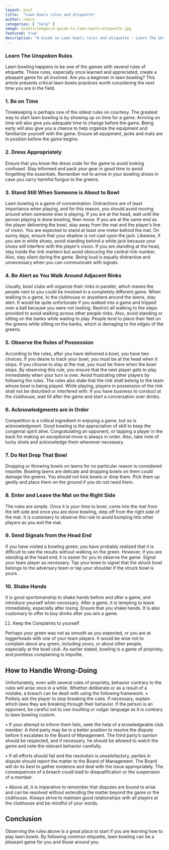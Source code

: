 ```yaml
---
layout: post
title:  "Lawn bowls rules and etiquette"
author: reece
categories: [ "help" ]
image: assets/images/a-guide-to-lawn-bowls-etiquette.jpg
featured: true
description: "A Guide on Lawn bowls rules and etiquette - Learn The Unspoken Rules"
---
```


### Learn The Unspoken Rules

Lawn bowling happens to be one of the games with several rules of etiquette. These rules, especially once learned and appreciated, create a pleasant game for all involved.
Are you a beginner in lawn bowling? This article presents critical lawn bowls practices worth considering the next time you are in the field.

### 1. Be on Time

Timekeeping is perhaps one of the oldest rules on courtesy. The greatest way to start lawn bowling is by showing up on time for a game. Arriving on time will also give you adequate time to change before the game.
Being early will also give you a chance to help organize the equipment and familiarize yourself with the game. Ensure all equipment, jacks and mats are in position before the game begins.

### 2. Dress Appropriately

Ensure that you know the dress code for the game to avoid looking confused. Stay informed and pack your gear in good time to avoid forgetting the essentials. Remember not to arrive in your bowling shoes in case you carry harmful fungus to the greens.

### 3. Stand Still When Someone is About to Bowl

Lawn bowling is a game of concentration. Distractions are of least importance when playing, and for this reason, you should avoid moving around when someone else is playing. If you are at the head, wait until the person playing is done bowling, then move. If you are at the same end as the player delivering the bowl, stay away from the mat and the player’s line of vision. You are expected to stand at least one meter behind the mat.
On sunny days, ensure that your shadow is not cast upon the jack. Likewise, if you are in white shoes, avoid standing behind a white jack because your shoes will interfere with the player’s vision. If you are standing at the head, stay inside the rink markers but avoid obscuring the central rink number. Also, stay silent during the game. Being loud is equally distractive and unnecessary when you can communicate with signals.

### 4. Be Alert as You Walk Around Adjacent Rinks

Usually, bowl clubs will organize their rinks in parallel, which means the people next to you could be involved in a completely different game. When walking to a game, to the clubhouse or anywhere around the lawns, stay alert. It would be quite unfortunate if you walked into a game and tripped over a ball because you were not looking.
Restrict all walking to the steps provided to avoid walking across other people rinks. Also, avoid standing or sitting on the banks while waiting to play. People tend to place their feet on the greens while sitting on the banks, which is damaging to the edges of the greens.

### 5. Observe the Rules of Possession

According to the rules, after you have delivered a bowl, you have two choices. If you desire to track your bowl, you must be at the head when it stops. If you choose to stay at the mat, you must be there when the bowl stops.
By observing this rule, you ensure that the next player gets to play immediately when your turn is over. Avoid frustrating other players by following the rules. The rules also state that the rink shall belong to the team whose bowl is being played. While playing, players in possession of the rink shall not be disturbed or interfered with. If you have business to conduct at the clubhouse, wait till after the game and start a conversation over drinks.

### 6. Acknowledgments are in Order

Competition is a critical ingredient in enjoying a game, but so is acknowledgment. Good bowling is the appreciation of skill to keep the congenial spirit alive. Congratulating an opponent, or tapping a player in the back for making an exceptional move is always in order. Also, take note of lucky shots and acknowledge them whenever necessary.

### 7. Do Not Drop That Bowl

Dropping or throwing bowls on lawns for no particular reason is considered impolite. Bowling lawns are delicate and dropping bowls on them could damage the greens. You should not kick bowls or drop them. Pick them up gently and place them on the ground if you do not need them.

### 8. Enter and Leave the Mat on the Right Side

The rules are simple. Once it is your time to bowl, come into the mat from the left side and once you are done bowling, step off from the right side of the mat. It is customary to observe this rule to avoid bumping into other players as you exit the mat.

### 9. Send Signals from the Head End

If you have visited a bowling green; you have probably realized that it is difficult to see the results without walking on the green. However, if you are standing at the head end, it is easier for you to observe the game. Signal your team player as necessary. Tap your knee to signal that the struck bowl belongs to the adversary team or tap your shoulder if the struck bowl is yours.

### 10. Shake Hands

It is good sportsmanship to shake hands before and after a game, and introduce yourself when necessary. After a game, it is tempting to leave immediately, especially after losing. Ensure that you shake hands. It is also customary to offer to buy drinks after you win a game.

11. Keep the Complaints to yourself

Perhaps your green was not as smooth as you expected, or you are at loggerheads with one of your team players. It would be wise not to complain about any green, including yours, or about other people, especially at the bowl club. As earlier stated, bowling is a game of propriety, and pointless complaining is impolite.

## How to Handle Wrong-Doing

Unfortunately, even with several rules of propriety, behavior contrary to the rules will arise once in a while. Whether deliberate or as a result of a mistake, a breach can be dealt with using the following framework.
• Politely ask the player to stop breaking the rules. If necessary, explain which laws they are breaking through their behavior. If the person is an opponent, be careful not to use insulting or vulgar language as it is contrary to lawn bowling custom.

• If your attempt to inform them fails, seek the help of a knowledgeable club member. A third party may be in a better position to resolve the dispute before it escalates to the Board of Management. The third party’s opinion should be respected, and if necessary, he should be allowed to watch the game and note the relevant behavior carefully.

• If all efforts should fail and the resolution is unsatisfactory, parties in dispute should report the matter to the Board of Management. The Board will do its best to gather evidence and deal with the issue appropriately. The consequences of a breach could lead to disqualification or the suspension of a member.

• Above all, it is imperative to remember that disputes are bound to arise and can be resolved without extending the matter beyond the game or the clubhouse. Always strive to maintain good relationships with all players at the clubhouse and be mindful of your words.

## Conclusion

Observing the rules above is a great place to start if you are learning how to play lawn bowls. By following common etiquette, lawn bowling can be a pleasant game for you and those around you.
